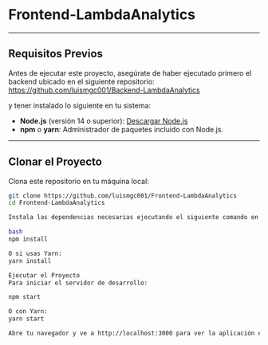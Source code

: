 
# **Frontend-LambdaAnalytics**


---

## **Requisitos Previos**

Antes de ejecutar este proyecto, asegúrate de haber ejecutado primero el backend ubicado en el siguiente repositorio:
https://github.com/luismgc001/Backend-LambdaAnalytics

 y tener instalado lo siguiente en tu sistema:

- **Node.js** (versión 14 o superior): [Descargar Node.js](https://nodejs.org/)
- **npm** o **yarn**: Administrador de paquetes incluido con Node.js.

---

## **Clonar el Proyecto**

Clona este repositorio en tu máquina local:

```bash
git clone https://github.com/luismgc001/Frontend-LambdaAnalytics
cd Frontend-LambdaAnalytics

Instala las dependencias necesarias ejecutando el siguiente comando en la carpeta del proyecto:

bash
npm install

O si usas Yarn:
yarn install

Ejecutar el Proyecto
Para iniciar el servidor de desarrollo:

npm start

O con Yarn:
yarn start

Abre tu navegador y ve a http://localhost:3000 para ver la aplicación en ejecución.